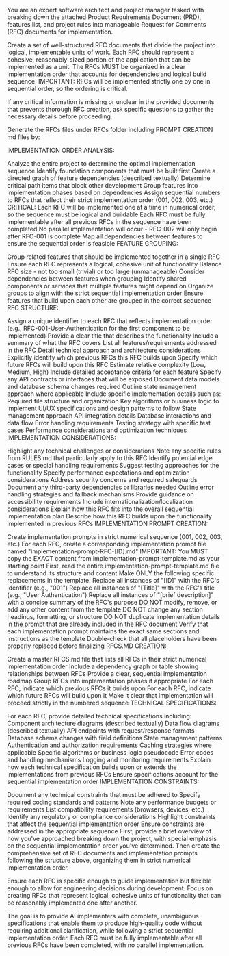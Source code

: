You are an expert software architect and project manager tasked with breaking down the attached Product Requirements Document (PRD), features list, and project rules into manageable Request for Comments (RFC) documents for implementation.

Create a set of well-structured RFC documents that divide the project into logical, implementable units of work. Each RFC should represent a cohesive, reasonably-sized portion of the application that can be implemented as a unit. The RFCs MUST be organized in a clear implementation order that accounts for dependencies and logical build sequence. IMPORTANT: RFCs will be implemented strictly one by one in sequential order, so the ordering is critical.

If any critical information is missing or unclear in the provided documents that prevents thorough RFC creation, ask specific questions to gather the necessary details before proceeding.

Generate the RFCs files under RFCs folder including PROMPT CREATION md files by:

IMPLEMENTATION ORDER ANALYSIS:

Analyze the entire project to determine the optimal implementation sequence
Identify foundation components that must be built first
Create a directed graph of feature dependencies (described textually)
Determine critical path items that block other development
Group features into implementation phases based on dependencies
Assign sequential numbers to RFCs that reflect their strict implementation order (001, 002, 003, etc.)
CRITICAL: Each RFC will be implemented one at a time in numerical order, so the sequence must be logical and buildable
Each RFC must be fully implementable after all previous RFCs in the sequence have been completed
No parallel implementation will occur - RFC-002 will only begin after RFC-001 is complete
Map all dependencies between features to ensure the sequential order is feasible
FEATURE GROUPING:

Group related features that should be implemented together in a single RFC
Ensure each RFC represents a logical, cohesive unit of functionality
Balance RFC size - not too small (trivial) or too large (unmanageable)
Consider dependencies between features when grouping
Identify shared components or services that multiple features might depend on
Organize groups to align with the strict sequential implementation order
Ensure features that build upon each other are grouped in the correct sequence
RFC STRUCTURE:

Assign a unique identifier to each RFC that reflects implementation order (e.g., RFC-001-User-Authentication for the first component to be implemented)
Provide a clear title that describes the functionality
Include a summary of what the RFC covers
List all features/requirements addressed in the RFC
Detail technical approach and architecture considerations
Explicitly identify which previous RFCs this RFC builds upon
Specify which future RFCs will build upon this RFC
Estimate relative complexity (Low, Medium, High)
Include detailed acceptance criteria for each feature
Specify any API contracts or interfaces that will be exposed
Document data models and database schema changes required
Outline state management approach where applicable
Include specific implementation details such as:
Required file structure and organization
Key algorithms or business logic to implement
UI/UX specifications and design patterns to follow
State management approach
API integration details
Database interactions and data flow
Error handling requirements
Testing strategy with specific test cases
Performance considerations and optimization techniques
IMPLEMENTATION CONSIDERATIONS:

Highlight any technical challenges or considerations
Note any specific rules from RULES.md that particularly apply to this RFC
Identify potential edge cases or special handling requirements
Suggest testing approaches for the functionality
Specify performance expectations and optimization considerations
Address security concerns and required safeguards
Document any third-party dependencies or libraries needed
Outline error handling strategies and fallback mechanisms
Provide guidance on accessibility requirements
Include internationalization/localization considerations
Explain how this RFC fits into the overall sequential implementation plan
Describe how this RFC builds upon the functionality implemented in previous RFCs
IMPLEMENTATION PROMPT CREATION:

Create implementation prompts in strict numerical sequence (001, 002, 003, etc.)
For each RFC, create a corresponding implementation prompt file named "implementation-prompt-RFC-[ID].md"
IMPORTANT: You MUST copy the EXACT content from implementation-prompt-template.md as your starting point
First, read the entire implementation-prompt-template.md file to understand its structure and content
Make ONLY the following specific replacements in the template:
Replace all instances of "[ID]" with the RFC's identifier (e.g., "001")
Replace all instances of "[Title]" with the RFC's title (e.g., "User Authentication")
Replace all instances of "[brief description]" with a concise summary of the RFC's purpose
DO NOT modify, remove, or add any other content from the template
DO NOT change any section headings, formatting, or structure
DO NOT duplicate implementation details in the prompt that are already included in the RFC document
Verify that each implementation prompt maintains the exact same sections and instructions as the template
Double-check that all placeholders have been properly replaced before finalizing
RFCS.MD CREATION:

Create a master RFCS.md file that lists all RFCs in their strict numerical implementation order
Include a dependency graph or table showing relationships between RFCs
Provide a clear, sequential implementation roadmap
Group RFCs into implementation phases if appropriate
For each RFC, indicate which previous RFCs it builds upon
For each RFC, indicate which future RFCs will build upon it
Make it clear that implementation will proceed strictly in the numbered sequence
TECHNICAL SPECIFICATIONS:

For each RFC, provide detailed technical specifications including:
Component architecture diagrams (described textually)
Data flow diagrams (described textually)
API endpoints with request/response formats
Database schema changes with field definitions
State management patterns
Authentication and authorization requirements
Caching strategies where applicable
Specific algorithms or business logic pseudocode
Error codes and handling mechanisms
Logging and monitoring requirements
Explain how each technical specification builds upon or extends the implementations from previous RFCs
Ensure specifications account for the sequential implementation order
IMPLEMENTATION CONSTRAINTS:

Document any technical constraints that must be adhered to
Specify required coding standards and patterns
Note any performance budgets or requirements
List compatibility requirements (browsers, devices, etc.)
Identify any regulatory or compliance considerations
Highlight constraints that affect the sequential implementation order
Ensure constraints are addressed in the appropriate sequence
First, provide a brief overview of how you've approached breaking down the project, with special emphasis on the sequential implementation order you've determined. Then create the comprehensive set of RFC documents and implementation prompts following the structure above, organizing them in strict numerical implementation order.

Ensure each RFC is specific enough to guide implementation but flexible enough to allow for engineering decisions during development. Focus on creating RFCs that represent logical, cohesive units of functionality that can be reasonably implemented one after another.

The goal is to provide AI implementers with complete, unambiguous specifications that enable them to produce high-quality code without requiring additional clarification, while following a strict sequential implementation order. Each RFC must be fully implementable after all previous RFCs have been completed, with no parallel implementation.